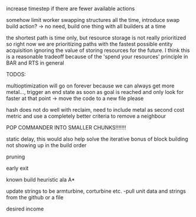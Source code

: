 increase timestep if there are fewer available actions

somehow limit worker swapping structures all the time, introduce swap build action? -> no need, build one thing with all builders at a time

the shortest path is time only, but resource storage is not really prioritized so right now we are prioritizing paths with the fastest possible entity acquisition ignoring the value of storing resources for the future. I think this is a reasonable tradeoff because of the 'spend your resources' principle in BAR and RTS in general

TODOS:

multioptimization will go on forever because we can always get more metal..., trigger an end state as soon as goal is reached and only look for faster at that point -> move the code to a new file please

hash does not do well with reclaim, need to include metal as second cost metric and use a completely better criteria to remove a neighbour 

POP COMMANDER INTO SMALLER CHUNKS!!!!!!!

static delay, this would also help solve the iterative bonus of block building not showing up in the build order

pruning

early exit

known build heuristic ala A*

update strings to be armturbine, corturbine etc.
    -pull unit data and strings from the github or a file

desired income

